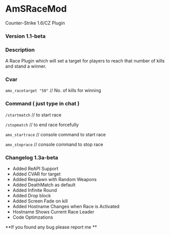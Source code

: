 # AmSRaceMod
Counter-Strike 1.6/CZ Plugin

### Version 1.1-beta

### Description
A Race Plugin which will set a target for players to reach that number of kills and stand a winner.

### Cvar

`amx_racetarget "50"` // No. of kills for winning

###  Command ( just type in chat )

`/startmatch` // to start race 

`/stopmatch` // to end race forcefully

`amx_startrace` // console command to start race

`amx_stoprace` // console command to stop race

### Changelog 1.3a-beta
- Added ReAPI Support
- Added CVAR for target
- Added Respawn with Random Weapons
- Added DeathMatch as default
- Added Infinite Round
- Added Drop block
- Added Screen Fade on kill
- Added Hostname Changes when Race is Activated
- Hostname Shows Current Race Leader
- Code Optimzations



**If you found any bug please report me **
